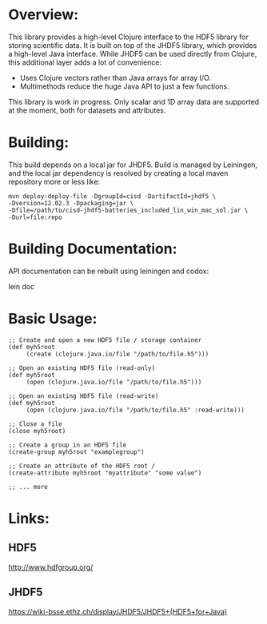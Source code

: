 Overview:
=========
This library provides a high-level Clojure interface to the HDF5
library for storing scientific data. It is built on top of the JHDF5
library, which provides a high-level Java interface. While JHDF5 can
be used directly from Clojure, this additional layer adds a lot of
convenience:

- Uses Clojure vectors rather than Java arrays for array I/O.
- Multimethods reduce the huge Java API to just a few functions.

This library is work in progress. Only scalar and 1D array data
are supported at the moment, both for datasets and attributes.


Building:
=========
This build depends on a local jar for JHDF5. Build is managed by Leiningen, and the local jar dependency is resolved by creating a local maven repository more or less like:

    mvn deploy:deploy-file -DgroupId=cisd -DartifactId=jhdf5 \
    -Dversion=12.02.3 -Dpackaging=jar \
    -Dfile=/path/to/cisd-jhdf5-batteries_included_lin_win_mac_sol.jar \
    -Durl=file:repo


Building Documentation:
=======================
API documentation can be rebuilt using leiningen and codox:

   lein doc


Basic Usage:
============
    ;; Create and open a new HDF5 file / storage container
    (def myh5root
         (create (clojure.java.io/file "/path/to/file.h5")))
    
    ;; Open an existing HDF5 file (read-only)
    (def myh5root
         (open (clojure.java.io/file "/path/to/file.h5")))

    ;; Open an existing HDF5 file (read-write)
    (def myh5root
         (open (clojure.java.io/file "/path/to/file.h5" :read-write)))

    ;; Close a file
    (close myh5root)

    ;; Create a group in an HDF5 file
    (create-group myh5root "examplegroup")

    ;; Create an attribute of the HDF5 root /
    (create-attribute myh5root "myattribute" "some value")

    ;; ... more
    


Links:
======

HDF5
----
http://www.hdfgroup.org/

JHDF5
-----
https://wiki-bsse.ethz.ch/display/JHDF5/JHDF5+(HDF5+for+Java)
